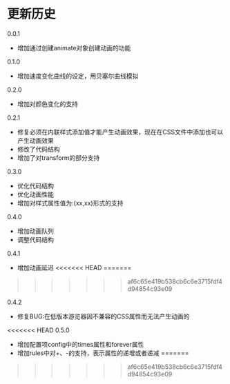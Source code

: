 # 更新历史
0.0.1

- 增加通过创建animate对象创建动画的功能

0.1.0

- 增加速度变化曲线的设定，用贝塞尔曲线模拟

0.2.0

- 增加对颜色变化的支持

0.2.1

- 修复必须在内联样式添加值才能产生动画效果，现在在CSS文件中添加也可以产生动画效果
- 修改了代码结构
- 增加了对transform的部分支持

0.3.0

- 优化代码结构
- 优化动画性能
- 增加对样式属性值为:(xx,xx)形式的支持

0.4.0

- 增加动画队列
- 调整代码结构

0.4.1

- 增加动画延迟
<<<<<<< HEAD
=======

>>>>>>> af6c65e419b538cb6c6e3715fdf4d94854c93e09

0.4.2

- 修复BUG:在低版本游览器因不兼容的CSS属性而无法产生动画的

<<<<<<< HEAD
0.5.0

- 增加配置项config中的times属性和forever属性
- 增加rules中对+、-的支持，表示属性的递增或者递减
=======
>>>>>>> af6c65e419b538cb6c6e3715fdf4d94854c93e09

